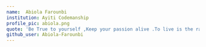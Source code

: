 ```yaml
---
name:  Abiola Farounbi
institution: Ayiti Codemanship 
profile_pic: abiola.png
quote: 'Be True to yourself ,Keep your passion alive .To live is the rarest thing in the world '
github_user: Abiola-Farounbi
---
```



